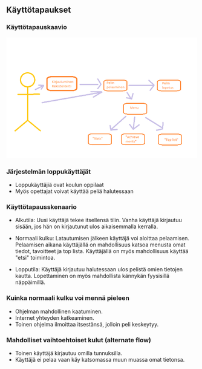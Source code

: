 ## Käyttötapaukset

### Käyttötapauskaavio
 ![Kaavio](kuvat/kaavio.png)
 
 
### Järjestelmän loppukäyttäjät

  * Loppukäyttäjiä ovat koulun oppilaat
  * Myös opettajat voivat käyttää peliä halutessaan


### Käyttötapausskenaario

- Alkutila: Uusi käyttäjä tekee itsellensä tilin. Vanha käyttäjä kirjautuu sisään, jos hän on kirjautunut ulos aikaisemmalla             kerralla.
              
- Normaali kulku: Latautumisen jälkeen käyttäjä voi aloittaa pelaamisen. Pelaamisen aikana käyttäjällä on mahdollisuus katsoa                   menusta omat tiedot, tavoitteet ja top lista. Käyttäjällä on myös mahdollisuus käyttää "etsi" toimintoa.
     
- Lopputila: Käyttäjä kirjautuu halutessaan ulos pelistä omien tietojen kautta. Lopettaminen on myös mahdollista kännykän                 fyysisillä näppäimillä.
    
### Kuinka normaali kulku voi mennä pieleen
 - Ohjelman mahdollinen kaatuminen.
 - Internet yhteyden katkeaminen.
 - Toinen ohjelma ilmoittaa itsestänsä, jolloin peli keskeytyy.   
 
### Mahdolliset vaihtoehtoiset kulut (alternate flow)
- Toinen käyttäjä kirjautuu omilla tunnuksilla. 
- Käyttäjä ei pelaa vaan käy katsomassa muun muassa omat tietonsa.

